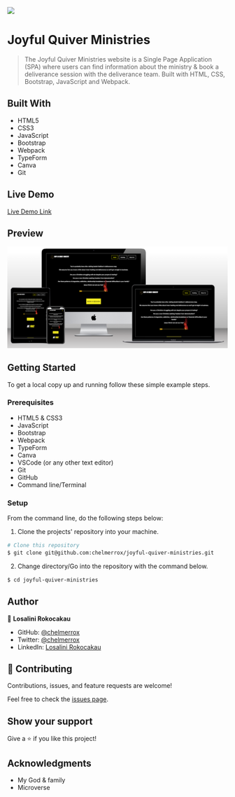 ![](https://img.shields.io/badge/JQM-Joyful%20Quiver%20Ministries-yellow)

# Joyful Quiver Ministries

> The Joyful Quiver Ministries website is a Single Page Application (SPA) where users can find information about the ministry & book a deliverance session with the deliverance team. Built with HTML, CSS, Bootstrap, JavaScript and Webpack.

## Built With

- HTML5
- CSS3
- JavaScript
- Bootstrap
- Webpack
- TypeForm
- Canva
- Git

## Live Demo

[Live Demo Link](https://raw.githack.com/chelmerrox/joyful-quiver-ministries/development/dist/index.html)

## Preview

![Website preview](./preview.png)

## Getting Started

To get a local copy up and running follow these simple example steps.

### Prerequisites

- HTML5 & CSS3 
- JavaScript
- Bootstrap
- Webpack
- TypeForm
- Canva
- VSCode (or any other text editor)
- Git
- GitHub
- Command line/Terminal

### Setup

From the command line, do the following steps below:

1. Clone the projects' repository into your machine.

```bash
# Clone this repository
$ git clone git@github.com:chelmerrox/joyful-quiver-ministries.git

```
2. Change directory/Go into the repository with the command below.

```bash
$ cd joyful-quiver-ministries

```

## Author

👤 **Losalini Rokocakau**

- GitHub: [@chelmerrox](https://github.com/chelmerrox)
- Twitter: [@chelmerrox](https://twitter.com/chelmerrox)
- LinkedIn: [Losalini Rokocakau](https://linkedin.com/in/losalini-rokocakau)

## 🤝 Contributing

Contributions, issues, and feature requests are welcome!

Feel free to check the [issues page](https://github.com/chelmerrox/joyful-quiver-ministries/issues).

## Show your support

Give a ⭐️ if you like this project!

## Acknowledgments

- My God & family
- Microverse
